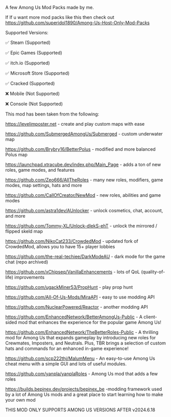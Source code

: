 A few Among Us Mod Packs made by me.

If If u want more mod packs like this then check out https://github.com/superidol1890/Among-Us-Host-Only-Mod-Packs

Supported Versions:

✅ Steam (Supported)

✅ Epic Games (Supported)

✅ itch.io (Supported)

✅ Microsoft Store (Supported)

✅ Cracked (Supported)

❌ Mobile (Not Supported)

❌ Console (Not Supported)

This mod has been taken from the following:

https://levelimposter.net - create and play custom maps with ease

https://github.com/SubmergedAmongUs/Submerged - custom underwater map

https://github.com/Brybry16/BetterPolus - modified and more balanced Polus map

https://launchpad.xtracube.dev/index.php/Main_Page - adds a ton of new roles, game modes, and features

https://github.com/Zeo666/AllTheRoles - many new roles, modifiers, game modes, map settings, hats and more

https://github.com/CallOfCreator/NewMod - new roles, abilities and game modes

https://github.com/astra1dev/AUnlocker - unlock cosmetics, chat, account, and more

https://github.com/Tommy-XL/Unlock-dlekS-ehT - unlock the mirrored / flipped skeld map

https://github.com/NikoCat233/CrowdedMod - updated fork of CrowdedMod, allows you to have 15+ player lobbies

https://github.com/the-real-techiee/DarkModeAU - dark mode for the game chat (repo archived)

https://github.com/xChipseq/VanillaEnhancements - lots of QoL (quality-of-life) improvements

https://github.com/ugackMiner53/PropHunt - play prop hunt

https://github.com/All-Of-Us-Mods/MiraAPI - easy to use modding API

https://github.com/NuclearPowered/Reactor - another modding API

https://github.com/EnhancedNetwork/BetterAmongUs-Public - A client-sided mod that enhances the experience for the popular game Among Us!

https://github.com/EnhancedNetwork/TheBetterRoles-Public - A thrilling mod for Among Us that expands gameplay by introducing new roles for Crewmates, Imposters, and Neutrals. Plus, TBR brings a selection of custom hats and commands for an enhanced in-game experience!

https://github.com/scp222thj/MalumMenu - An easy-to-use Among Us cheat menu with a simple GUI and lots of useful modules.

https://github.com/yanpla/yanplaRoles - Among Us mod that adds a few roles

https://builds.bepinex.dev/projects/bepinex_be -modding framework used by a lot of Among Us mods and a great place to start learning how to make your own mod 

THIS MOD ONLY SUPPORTS AMONG US VERSIONS AFTER v2024.6.18
